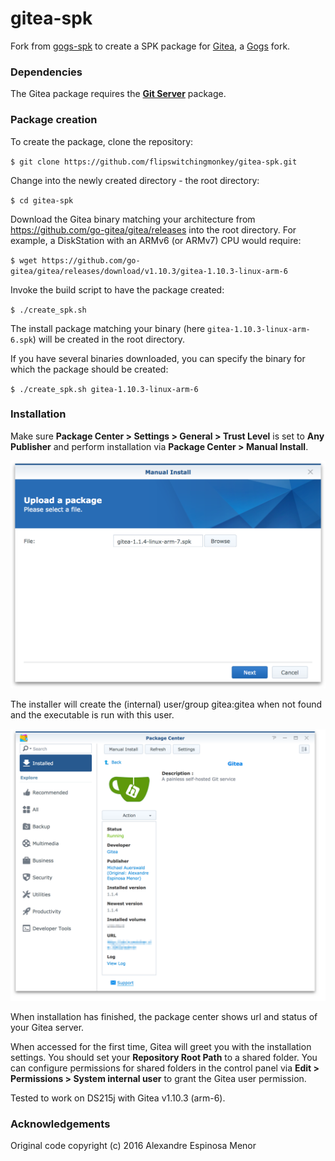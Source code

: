 # gitea-spk

Fork from [gogs-spk](https://github.com/alexandregz/gogs-spk) to create a SPK package for [Gitea](https://github.com/go-gitea/gitea), a [Gogs](https://gogs.io/) fork.

### Dependencies

The Gitea package requires the **[Git Server](https://www.synology.com/en-global/dsm/packages/Git)** package.

### Package creation

To create the package, clone the repository:

`$ git clone https://github.com/flipswitchingmonkey/gitea-spk.git`

Change into the newly created directory - the root directory:

`$ cd gitea-spk`

Download the Gitea binary matching your architecture from https://github.com/go-gitea/gitea/releases into the root directory. For example, a DiskStation with an ARMv6 (or ARMv7) CPU would require:

`$ wget https://github.com/go-gitea/gitea/releases/download/v1.10.3/gitea-1.10.3-linux-arm-6`

Invoke the build script to have the package created:

`$ ./create_spk.sh`

The install package matching your binary (here `gitea-1.10.3-linux-arm-6.spk`) will be created in the root directory.

If you have several binaries downloaded, you can specify the binary for which the package should be created:

`$ ./create_spk.sh gitea-1.10.3-linux-arm-6`

### Installation

Make sure **Package Center > Settings > General > Trust Level** is set to **Any Publisher** and perform installation via **Package Center > Manual Install**.

![Select Package](screenshots/install_select_package.png)

The installer will create the (internal) user/group gitea:gitea when not found and the executable is run with this user.

![Select Package](screenshots/install_running.png)

When installation has finished, the package center shows url and status of your Gitea server.

When accessed for the first time, Gitea will greet you with the installation settings. You should set your **Repository Root Path** to a shared folder. You can configure permissions for shared folders in the control panel via **Edit > Permissions > System internal user** to grant the Gitea user permission.

Tested to work on DS215j with Gitea v1.10.3 (arm-6).

### Acknowledgements

Original code copyright (c) 2016 Alexandre Espinosa Menor
